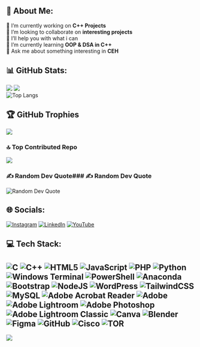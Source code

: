 ## 💫 About Me:
🔭 I’m currently working on <b>C++ Projects</b><br>👯 I’m looking to collaborate on <b>interesting projects</b><br>🤝 I’ll help you with what i can<br>🌱 I’m currently learning <b>OOP & DSA in C++</b><br>💬 Ask me about something interesting in <b>CEH</b>

## 📊 GitHub Stats:
![](https://github-readme-stats.vercel.app/api?username=evilurl&theme=vue-dark&hide_border=false&include_all_commits=false&count_private=false)
![](https://github-readme-streak-stats.herokuapp.com/?user=evilurl&theme=vue-dark&hide_border=false)<br/>
![Top Langs](https://github-readme-stats.vercel.app/api/top-langs/?username=evilurl&theme=vue-dark&hide_border=false&include_all_commits=false&count_private=false&layout=compact&card_width=450)


## 🏆 GitHub Trophies
![](https://github-profile-trophy.vercel.app/?username=evilurl&theme=gruvbox&no-frame=false&no-bg=false&margin-w=4)

### 🔝 Top Contributed Repo
![](https://github-contributor-stats.vercel.app/api?username=evilurl&limit=5&theme=gotham&combine_all_yearly_contributions=true)

### ✍️ Random Dev Quote### ✍️ Random Dev Quote
![Random Dev Quote](https://quotes-github-readme.vercel.app/api?type=horizontal&theme=radical&width=495)

## 🌐 Socials:
[![Instagram](https://img.shields.io/badge/Instagram-%23E4405F.svg?logo=Instagram&logoColor=white)](https://instagram.com/mhassanraza117) [![LinkedIn](https://img.shields.io/badge/LinkedIn-%230077B5.svg?logo=linkedin&logoColor=white)](https://linkedin.com/in/mhassanraza117) [![YouTube](https://img.shields.io/badge/YouTube-%23FF0000.svg?logo=YouTube&logoColor=white)](https://youtube.com/@UCrwVewbFIYHNv4y19_Uvs3g) 

## 💻 Tech Stack:
![C](https://img.shields.io/badge/c-%2300599C.svg?style=plastic&logo=c&logoColor=white) ![C++](https://img.shields.io/badge/c++-%2300599C.svg?style=plastic&logo=c%2B%2B&logoColor=white) ![HTML5](https://img.shields.io/badge/html5-%23E34F26.svg?style=plastic&logo=html5&logoColor=white) ![JavaScript](https://img.shields.io/badge/javascript-%23323330.svg?style=plastic&logo=javascript&logoColor=%23F7DF1E) ![PHP](https://img.shields.io/badge/php-%23777BB4.svg?style=plastic&logo=php&logoColor=white) ![Python](https://img.shields.io/badge/python-3670A0?style=plastic&logo=python&logoColor=ffdd54) ![Windows Terminal](https://img.shields.io/badge/Windows%20Terminal-%234D4D4D.svg?style=plastic&logo=windows-terminal&logoColor=white) ![PowerShell](https://img.shields.io/badge/PowerShell-%235391FE.svg?style=plastic&logo=powershell&logoColor=white) ![Anaconda](https://img.shields.io/badge/Anaconda-%2344A833.svg?style=plastic&logo=anaconda&logoColor=white) ![Bootstrap](https://img.shields.io/badge/bootstrap-%238511FA.svg?style=plastic&logo=bootstrap&logoColor=white) ![NodeJS](https://img.shields.io/badge/node.js-6DA55F?style=plastic&logo=node.js&logoColor=white) ![WordPress](https://img.shields.io/badge/WordPress-%23117AC9.svg?style=plastic&logo=WordPress&logoColor=white) ![TailwindCSS](https://img.shields.io/badge/tailwindcss-%2338B2AC.svg?style=plastic&logo=tailwind-css&logoColor=white) ![MySQL](https://img.shields.io/badge/mysql-4479A1.svg?style=plastic&logo=mysql&logoColor=white) ![Adobe Acrobat Reader](https://img.shields.io/badge/Adobe%20Acrobat%20Reader-EC1C24.svg?style=plastic&logo=Adobe%20Acrobat%20Reader&logoColor=white) ![Adobe](https://img.shields.io/badge/adobe-%23FF0000.svg?style=plastic&logo=adobe&logoColor=white) ![Adobe Lightroom](https://img.shields.io/badge/Adobe%20Lightroom-31A8FF.svg?style=plastic&logo=Adobe%20Lightroom&logoColor=white) ![Adobe Photoshop](https://img.shields.io/badge/adobe%20photoshop-%2331A8FF.svg?style=plastic&logo=adobe%20photoshop&logoColor=white) ![Adobe Lightroom Classic](https://img.shields.io/badge/Adobe%20Lightroom%20Classic-31A8FF.svg?style=plastic&logo=Adobe%20Lightroom%20Classic&logoColor=white) ![Canva](https://img.shields.io/badge/Canva-%2300C4CC.svg?style=plastic&logo=Canva&logoColor=white) ![Blender](https://img.shields.io/badge/blender-%23F5792A.svg?style=plastic&logo=blender&logoColor=white) ![Figma](https://img.shields.io/badge/figma-%23F24E1E.svg?style=plastic&logo=figma&logoColor=white) ![GitHub](https://img.shields.io/badge/github-%23121011.svg?style=plastic&logo=github&logoColor=white) ![Cisco](https://img.shields.io/badge/cisco-%23049fd9.svg?style=plastic&logo=cisco&logoColor=black) ![TOR](https://img.shields.io/badge/tor-%237E4798.svg?style=plastic&logo=tor-project&logoColor=white)
---
[![](https://visitcount.itsvg.in/api?id=evilurl&icon=5&color=0)](https://visitcount.itsvg.in)

<!-- Proudly created with GPRM ( https://gprm.itsvg.in ) -->
